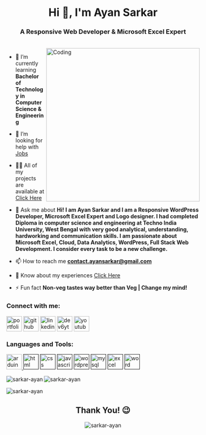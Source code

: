 <h1 align="center">Hi 👋, I'm Ayan Sarkar</h1>
<h3 align="center">A Responsive Web Developer & Microsoft Excel Expert</h3><br>

<img align="right" alt="Coding" width="400" src="https://cdn.dribbble.com/users/1162077/screenshots/3848914/programmer.gif">

<!-- - 🔭 I’m currently working on [My own projects](https://ayansarkar.in) -->

- 🌱 I’m currently learning **Bachelor of Technology in Computer Science & Engineering**

<!-- - 👯 I’m looking to collaborate on [Family](https://ayansarkar.in) -->

- 🤝 I’m looking for help with [Jobs](https://ayansarkar.in)

- 👨‍💻 All of my projects are available at [Click Here](https://ayansarkar.in/#projects)

<!-- - 📝 I regularly write articles on [https://ayansarkar.org/#blog](https://ayansarkar.in/#blog) -->

- 💬 Ask me about **Hi! I am Ayan Sarkar and I am a Responsive WordPress Developer, Microsoft Excel Expert and Logo designer. I had completed Diploma in computer science and engineering at Techno India University, West Bengal with very good analytical, understanding, hardworking and communication skills. I am passionate about Microsoft Excel, Cloud, Data Analytics, WordPress, Full Stack Web Development. I consider every task to be a new challenge.**

- 📫 How to reach me **contact.ayansarkar@gmail.com**

- 📄 Know about my experiences [Click Here](https://ayansarkar.in)

- ⚡ Fun fact **Non-veg tastes way better than Veg | Change my mind!**

<!-- ### Blogs posts -->
<!-- BLOG-POST-LIST:START -->
<!-- BLOG-POST-LIST:END -->


<h3 align="left">Connect with me:</h3>
<p align="left">
<a href="https://ayansarkar.org" target="_blank"><img align="center" src="https://user-images.githubusercontent.com/80643467/166913452-08fd4906-3fa4-46be-824b-ae865004863b.png" alt="portfolio" height="40" width="40" /></a> 
<a href="https://github.com/sarkar-ayan" target="_blank/"><img align="center" src="https://user-images.githubusercontent.com/80643467/166911433-350619c2-9e43-425d-a8eb-d4f5e398f250.png" alt="github" height="40" width="40" /></a> 
<a href="https://linkedin.com/in/sarkar-ayan" target="_blank"><img align="center" src="https://user-images.githubusercontent.com/80643467/166912454-a49d469a-ed55-4741-8a3b-9df6fe1724d0.png" alt="linkedin" height="40" width="40" /></a>
<a href="https://twitter.com" target="_blank"><img align="center" src="https://user-images.githubusercontent.com/80643467/166913483-bda2170d-ea64-47a5-a0cf-4d39474a8e7a.png" alt="dev6yt33fb" height="40" width="40" /></a> 
<a href="https://youtube" target="_blank"><img align="center" src="https://user-images.githubusercontent.com/80643467/166914712-d9fbf2fb-574e-4017-a94b-142bf34137f5.png" alt="youtube" height="40" width="40" /></a> 


<h3 align="left">Languages and Tools:</h3>
<p align="left"> 
<a href="https://www.arduino.cc/" target="_blank" rel="noreferrer"> <img src="https://cdn.worldvectorlogo.com/logos/arduino-1.svg" alt="arduino" width="40" height="40"/> </a>   
<a href="" target="_blank" rel="noreferrer"> <img src="https://user-images.githubusercontent.com/80643467/166917044-8a130c6c-64fc-4ee6-b07c-3947ea4d2e2d.png" alt="html" width="40" height="40"/></a>
<a href="" target="_blank" rel="noreferrer"> <img src="https://user-images.githubusercontent.com/80643467/166917442-aa1f2432-b23d-4583-b444-d0cedb419782.png" alt="css" width="40" height="40"/></a>
<a href="" target="_blank" rel="noreferrer"> <img src="https://user-images.githubusercontent.com/80643467/166918321-31257a22-eca0-4daa-8183-fcc3b0dd7a1e.png" alt="javascript" width="40" height="40"/></a>
<a href="" target="_blank" rel="noreferrer"> <img src="https://user-images.githubusercontent.com/80643467/166918304-9cedcaab-5338-4905-b5ad-3b1a5334dcf2.png" alt="wordpress" width="40" height="40"/></a>
<a href="" target="_blank" rel="noreferrer"> <img src="https://user-images.githubusercontent.com/80643467/166918886-88959c98-1c65-4929-ad0e-46f840c1878d.png" alt="mysql" width="40" height="40"/></a>
<a href="" target="_blank" rel="noreferrer"> <img src="https://user-images.githubusercontent.com/80643467/166918341-d78dc975-8c70-48e0-8ce7-32dd1c702047.png" alt="excel" width="40" height="40"/></a>
<a href="" target="_blank" rel="noreferrer"> <img src="https://user-images.githubusercontent.com/80643467/166918355-f17d46d2-8548-4f80-bd4a-1b8ef1469838.png" alt="word" width="40" height="40"/></a>
</p>


<p><img align="left" src="https://github-readme-stats.vercel.app/api?username=sarkar-ayan&show_icons=true&locale=en" alt="sarkar-ayan" /></p> <p><img align="center" src="https://github-readme-streak-stats.herokuapp.com/?user=sarkar-ayan&" alt="sarkar-ayan" /></p> 

<a><img align="center" src="https://github-readme-stats.vercel.app/api/top-langs?username=sarkar-ayan&show_icons=true&locale=en&layout=compact" alt="sarkar-ayan"/></a>

<h2 align="center">Thank You! 😉</h2>

<p align="center"> <img src="https://komarev.com/ghpvc/?username=sarkar-ayan&label=Profile%20views&color=0e75b6&style=flat" alt="sarkar-ayan" /> </p>
